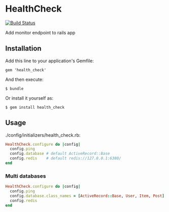# HealthCheck

[![Build Status](https://travis-ci.org/hirocaster/health_check.svg?branch=master)](https://travis-ci.org/hirocaster/health_check)

Add monitor endpoint to rails app

## Installation

Add this line to your application's Gemfile:

    gem 'health_check'

And then execute:

    $ bundle

Or install it yourself as:

    $ gem install health_check

## Usage

./config/initializers/health_check.rb:

```ruby
HealthCheck.configure do |config|
  config.ping
  config.database # default ActiveRecord::Base
  config.redis    # default redis://127.0.0.1:6380/
end
```

### Multi databases

```ruby
HealthCheck.configure do |config|
  config.ping
  config.database.class_names = [ActiveRecord::Base, User, Item, Post] # Model classes
  config.redis
end
```

